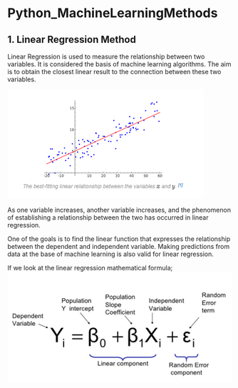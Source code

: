 # Python_MachineLearningMethods

## 1. Linear Regression Method

Linear Regression is used to measure the relationship between two variables. It is considered the basis of machine learning algorithms. The aim is to obtain the closest linear result to the connection between these two variables.

![My animated logo](1_CJbw2Ta-jwZNrcquOMdcAQ.png)

As one variable increases, another variable increases, and the phenomenon of establishing a relationship between the two has occurred in linear regression.

One of the goals is to find the linear function that expresses the relationship between the dependent and independent variable. Making predictions from data at the base of machine learning is also valid for linear regression.

If we look at the linear regression mathematical formula;
![My animated logo](linear_reg_math.png)
